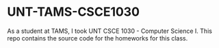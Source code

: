 # UNT-TAMS-CSCE1030
As a student at TAMS, I took UNT CSCE 1030 - Computer Science I. This repo contains the source code for the homeworks for this class. 
